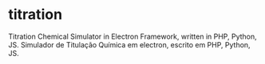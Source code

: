 # titration
Titration Chemical Simulator in Electron Framework, written in PHP, Python, JS. Simulador de Titulação Química em electron, escrito em PHP, Python, JS.
